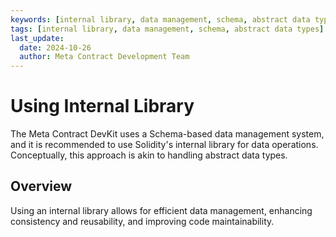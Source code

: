 ```yaml
---
keywords: [internal library, data management, schema, abstract data types]
tags: [internal library, data management, schema, abstract data types]
last_update:
  date: 2024-10-26
  author: Meta Contract Development Team
---
```


# Using Internal Library

The Meta Contract DevKit uses a Schema-based data management system, and it is recommended to use Solidity's internal library for data operations. Conceptually, this approach is akin to handling abstract data types.

## Overview

Using an internal library allows for efficient data management, enhancing consistency and reusability, and improving code maintainability.

<!-- ## Example Usage

Below is an example of managing data using an internal library.

### Defining Schema

First, define the Schema to manage data. The Schema serves as a template for defining the structure of the data.

```solidity
library ProposalLib {
    function addProposal(Proposal storage self, ProposalHeader memory header, ProposalBody[] memory bodies) internal {
        self.header = header;
        self.bodies = bodies;
    }
    function getProposalType(Proposal storage self) internal view returns (ProposalType) {
        return self.header.proposalType;
    }
}
```

### Usage

By using the internal library, data manipulation becomes straightforward. Below is an example of adding Proposal data.

```solidity
function createProposal(Proposal storage proposal, ProposalHeader memory header, ProposalBody[] memory bodies) internal {
    ProposalLib.addProposal(proposal, header, bodies);
}
```

## Conclusion

Using an internal library makes data management more efficient and enhances code reusability. The Meta Contract DevKit recommends leveraging internal libraries for data operations, given its Schema-based data management approach. -->

